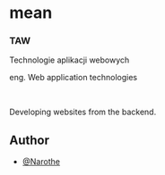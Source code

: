 # mean

### TAW

Technologie aplikacji webowych

eng. Web application technologies

<br>

Developing websites from the backend.
## Author

- [@Narothe](https://github.com/Narothe)
